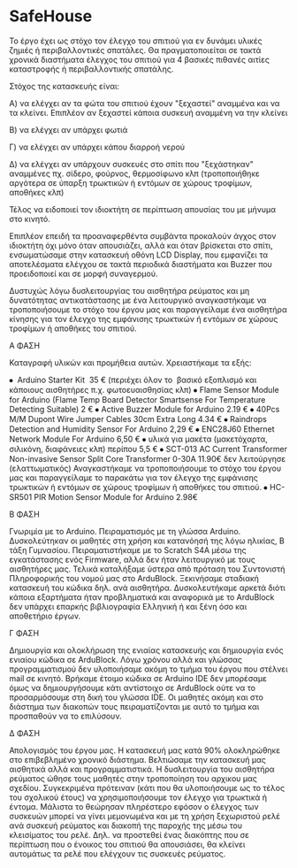 # SafeHouse
Το έργο έχει ως στόχο τον έλεγχο του σπιτιού για εν δυνάμει υλικές ζημιές ή περιβαλλοντικές σπατάλες. Θα πραγματοποιείται σε τακτά χρονικά διαστήματα έλεγχος του σπιτιού για 4 βασικές πιθανές αιτίες καταστροφής ή περιβαλλοντικής σπατάλης.

Στόχος της κατασκευής είναι:

Α) να ελέγχει αν τα φώτα του σπιτιού έχουν "ξεχαστεί" αναμμένα και να τα κλείνει. Επιπλέον αν ξεχαστεί κάποια συσκευή αναμμένη να την κλείνει

Β) να ελέγχει αν υπάρχει φωτιά

Γ) να ελέγχει αν υπάρχει κάπου διαρροή νερού

Δ) να ελέγχει αν υπάρχουν συσκευές στο σπίτι που "ξεχάστηκαν" αναμμένες πχ. σίδερο, φούρνος, θερμοσίφωνο κλπ (τροποποιήθηκε αργότερα σε ύπαρξη τρωκτικών ή εντόμων σε χώρους τροφίμων, αποθήκες κλπ)

Τέλος να ειδοποιεί τον ιδιοκτήτη σε περίπτωση απουσίας του με μήνυμα στο κινητό.

Επιπλέον επειδή τα προαναφερθέντα συμβάντα προκαλούν άγχος στον ιδιοκτήτη όχι μόνο όταν απουσιάζει, αλλά και όταν βρίσκεται στο σπίτι, ενσωματώσαμε στην κατασκευή οθόνη LCD Display, που εμφανίζει τα αποτελέσματα ελέγχου σε τακτά περιοδικά διαστήματα και Buzzer που προειδοποιεί και σε μορφή συναγερμού.


Δυστυχώς λόγω δυσλειτουργίας του αισθητήρα ρεύματος και μη δυνατότητας αντικατάστασης με ένα λειτουργικό αναγκαστήκαμε να τροποποιήσουμε το στόχο του έργου μας και παραγγείλαμε ένα αισθητήρα κίνησης για τον έλεγχο της εμφάνισης τρωκτικών ή εντόμων σε χώρους τροφίμων ή αποθήκες του σπιτιού.

Α ΦΑΣΗ

Καταγραφή υλικών και προμήθεια αυτών. 
Χρειαστήκαμε τα εξής:

⦁	 Arduino Starter Kit  35 € (περιέχει όλον το  βασικό εξοπλισμό και κάποιους αισθητήρες π.χ. φωτοευαισθησίας κλπ)
⦁	Flame Sensor Module for Arduino (Flame Temp Board Detector Smartsense For Temperature Detecting Suitable) 2 €
⦁	Active Buzzer Module for Arduino 2.19 €
⦁	40Pcs M/M Dupont Wire Jumper Cables 30cm Extra Long 4.34 €
⦁	Raindrops Detection and Humidity Sensor For Arduino 2,29 €
⦁	ENC28J60 Ethernet Network Module For Arduino 6,50 €
⦁	υλικά για μακέτα (μακετόχαρτα, σιλικόνη, διαφάνειες κλπ) περίπου 5,5 €
⦁	SCT-013 AC Current Transformer Non-invasive Sensor Split Core Transformer 0-30A 11.90€ δεν λειτούργησε (ελαττωματικός) 
Αναγκαστήκαμε να τροποποιήσουμε το στόχο του έργου μας και παραγγείλαμε το παρακάτω για τον έλεγχο της εμφάνισης τρωκτικών ή εντόμων σε χώρους τροφίμων ή αποθήκες του σπιτιού.
⦁	HC-SR501 PIR Motion Sensor Module for Arduino 2.98€

Β ΦΑΣΗ

Γνωριμία με το Arduino. Πειραματισμός με τη γλώσσα Arduino. Δυσκολεύτηκαν οι μαθητές στη χρήση και κατανόησή της λόγω ηλικίας, Β τάξη Γυμνασίου. Πειραματιστήκαμε με το Scratch S4A μέσω της εγκατάστασης ενός Firmware, αλλά δεν ήταν λειτουργικό με τους αισθητήρες μας. Τελικά καταλήξαμε ύστερα από πρόταση του Συντονιστή Πληροφορικής του νομού μας στο ArduBlock. Ξεκινήσαμε σταδιακή κατασκευή του κώδικα δηλ. ανά αισθητήρα. Δυσκολευτήκαμε αρκετά διότι κάποια εξαρτήματα ήταν προβληματικά και αναφορικά με το ArduBlock δεν υπάρχει επαρκής βιβλιογραφία Ελληνική ή και ξένη όσο και αποθετήριο έργων.


Γ ΦΑΣΗ

Δημιουργία και ολοκλήρωση της ενιαίας κατασκευής και δημιουργία ενός ενιαίου κώδικα σε ArduBlock. Λόγω χρόνου αλλά και γλώσσας προγραμματισμού δεν υλοποιήσαμε ακόμη το τμήμα του έργου που στέλνει mail σε κινητό. Βρήκαμε έτοιμο κώδικα σε Arduino IDE δεν μπορέσαμε όμως να δημιουργήσουμε κάτι αντίστοιχο σε ArduBlock ούτε να το προσαρμόσουμε στη δική του γλώσσα IDE. Οι μαθητές ακόμη και στο διάστημα των διακοπών τους πειραματίζονται με αυτό το τμήμα και προσπαθούν να το επιλύσουν. 

Δ ΦΑΣΗ

Απολογισμός του έργου μας. Η κατασκευή μας κατά 90% ολοκληρώθηκε στο επιβεβλημένο χρονικό διάστημα. Βελτιώσαμε την κατασκευή μας αισθητικά αλλά και προγραμματιστικά. Η δυσλειτουργία του αισθητήρα ρεύματος ώθησε τους μαθητές στην τροποποίηση του αρχικου μας σχεδίου. Συγκεκριμένα πρότειναν (κάτι που θα υλοποιήσουμε ως το τέλος του σχολικού έτους) να χρησιμοποιήσουμε τον έλεγχο για τρωκτικά ή έντομα. Μάλιστα το θεώρησαν πληρέστερο εφόσον ο έλεγχος των συσκευών μπορεί να γίνει μεμονωμένα και με τη χρήση ξεχωριστού ρελέ ανά συσκευή ρεύματος και διακοπή της παροχής της μέσω του κλεισίματος του ρελέ. Δηλ. να προστεθεί ένας διακόπτης που σε περίπτωση που ο ένοικος του σπιτιού θα απουσιάσει, θα κλείνει αυτομάτως τα ρελέ που ελέγχουν τις συσκευές ρεύματος. 
